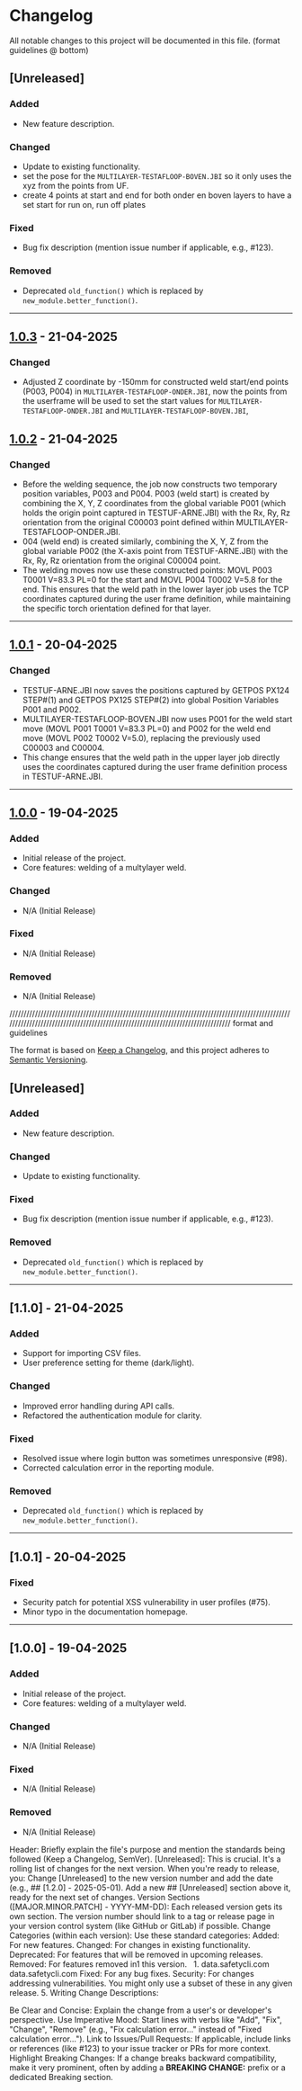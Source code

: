 # Changelog

All notable changes to this project will be documented in this file. (format guidelines @ bottom)


## [Unreleased]

### Added
- New feature description.

### Changed
- Update to existing functionality.
- set the pose for the `MULTILAYER-TESTAFLOOP-BOVEN.JBI` so it only uses the xyz from the points from UF.
- create 4 points at start and end for both onder en boven layers to have a set start for run on, run off plates

### Fixed
- Bug fix description (mention issue number if applicable, e.g., #123).

### Removed
- Deprecated `old_function()` which is replaced by `new_module.better_function()`.

---
## [1.0.3](https://github.com/arnereabel/yaskawa_FP_120mm/compare/v1.0.2...v1.0.3) - 21-04-2025
### Changed
-   Adjusted Z coordinate by -150mm for constructed weld start/end points (P003, P004) in `MULTILAYER-TESTAFLOOP-ONDER.JBI`,
    now the points from the userframe will be used to set the start values for `MULTILAYER-TESTAFLOOP-ONDER.JBI` and `MULTILAYER-TESTAFLOOP-BOVEN.JBI`,


## [1.0.2](https://github.com/arnereabel/yaskawa_FP_120mm/compare/v1.0.1...v1.0.2) - 21-04-2025
### Changed
-   Before the welding sequence, the job now constructs two temporary position variables, P003 and P004.
    P003 (weld start) is created by combining the X, Y, Z coordinates from the global variable P001 (which holds the origin point captured in TESTUF-ARNE.JBI) with the Rx, Ry, Rz orientation from the original C00003 point defined within MULTILAYER-TESTAFLOOP-ONDER.JBI.
-   004 (weld end) is created similarly, combining the X, Y, Z from the global variable P002 (the X-axis point
    from TESTUF-ARNE.JBI) with the Rx, Ry, Rz orientation from the original C00004 point.
-   The welding moves now use these constructed points: MOVL P003 T0001 V=83.3 PL=0 for the start 
    and MOVL P004 T0002 V=5.8  for the end.
    This ensures that the weld path in the lower layer job uses the TCP coordinates captured during the user frame definition, while maintaining the specific torch orientation defined for that layer.

---

## [1.0.1](https://github.com/arnereabel/yaskawa_FP_120mm/compare/v1.0.0...v1.0.1) - 20-04-2025
### Changed
-   TESTUF-ARNE.JBI now saves the positions captured by GETPOS PX124 STEP#(1) and GETPOS PX125 STEP#(2) into 
    global Position Variables P001 and P002.
-   MULTILAYER-TESTAFLOOP-BOVEN.JBI now uses P001 for the weld start move (MOVL P001 T0001 V=83.3 PL=0) and P002 for 
    the weld end move (MOVL P002 T0002 V=5.0), replacing the previously used C00003 and C00004.
-   This change ensures that the weld path in the upper layer job directly uses the coordinates captured during the
    user frame definition process in TESTUF-ARNE.JBI.

---

## [1.0.0](https://github.com/arnereabel/yaskawa_FP_120mm/releases/tag/v1.0.0) - 19-04-2025

### Added
- Initial release of the project.
- Core features: welding of a multylayer weld.

### Changed
- N/A (Initial Release)

### Fixed
- N/A (Initial Release)

### Removed
- N/A (Initial Release)







/////////////////////////////////////////////////////////////////////////////////////////////////////////////////////////////////////////////////////////////////////////////////
format and guidelines

The format is based on [Keep a Changelog](https://keepachangelog.com/en/1.0.0/),
and this project adheres to [Semantic Versioning](https://semver.org/spec/v2.0.0.html).

## [Unreleased]

### Added
- New feature description.

### Changed
- Update to existing functionality.

### Fixed
- Bug fix description (mention issue number if applicable, e.g., #123).

### Removed
- Deprecated `old_function()` which is replaced by `new_module.better_function()`.

---

## [1.1.0] - 21-04-2025

### Added
- Support for importing CSV files.
- User preference setting for theme (dark/light).

### Changed
- Improved error handling during API calls.
- Refactored the authentication module for clarity.

### Fixed
- Resolved issue where login button was sometimes unresponsive (#98).
- Corrected calculation error in the reporting module.

### Removed
- Deprecated `old_function()` which is replaced by `new_module.better_function()`.

---

## [1.0.1] - 20-04-2025

### Fixed
- Security patch for potential XSS vulnerability in user profiles (#75).
- Minor typo in the documentation homepage.

---

## [1.0.0] - 19-04-2025

### Added
- Initial release of the project.
- Core features: welding of a multylayer weld.

### Changed
- N/A (Initial Release)

### Fixed
- N/A (Initial Release)

### Removed
- N/A (Initial Release)


Header: Briefly explain the file's purpose and mention the standards being followed (Keep a Changelog, SemVer).
[Unreleased]:
This is crucial. It's a rolling list of changes for the next version.
When you're ready to release, you:
Change [Unreleased] to the new version number and add the date (e.g., ## [1.2.0] - 2025-05-01).
Add a new ## [Unreleased] section above it, ready for the next set of changes.
Version Sections ([MAJOR.MINOR.PATCH] - YYYY-MM-DD):
Each released version gets its own section.
The version number should link to a tag or release page in your version control system (like GitHub or GitLab) if possible.
Change Categories (within each version): Use these standard categories:
Added: For new features.
Changed: For changes in existing functionality.
Deprecated: For features that will be removed in upcoming releases.
Removed: For features removed in1 this version.   
1.
data.safetycli.com
data.safetycli.com
Fixed: For any bug fixes.
Security: For changes addressing vulnerabilities.
You might only use a subset of these in any given release.
5. Writing Change Descriptions:

Be Clear and Concise: Explain the change from a user's or developer's perspective.
Use Imperative Mood: Start lines with verbs like "Add", "Fix", "Change", "Remove" (e.g., "Fix calculation error..." instead of "Fixed calculation error...").
Link to Issues/Pull Requests: If applicable, include links or references (like #123) to your issue tracker or PRs for more context.
Highlight Breaking Changes: If a change breaks backward compatibility, make it very prominent, often by adding a **BREAKING CHANGE:** prefix or a dedicated Breaking section.
